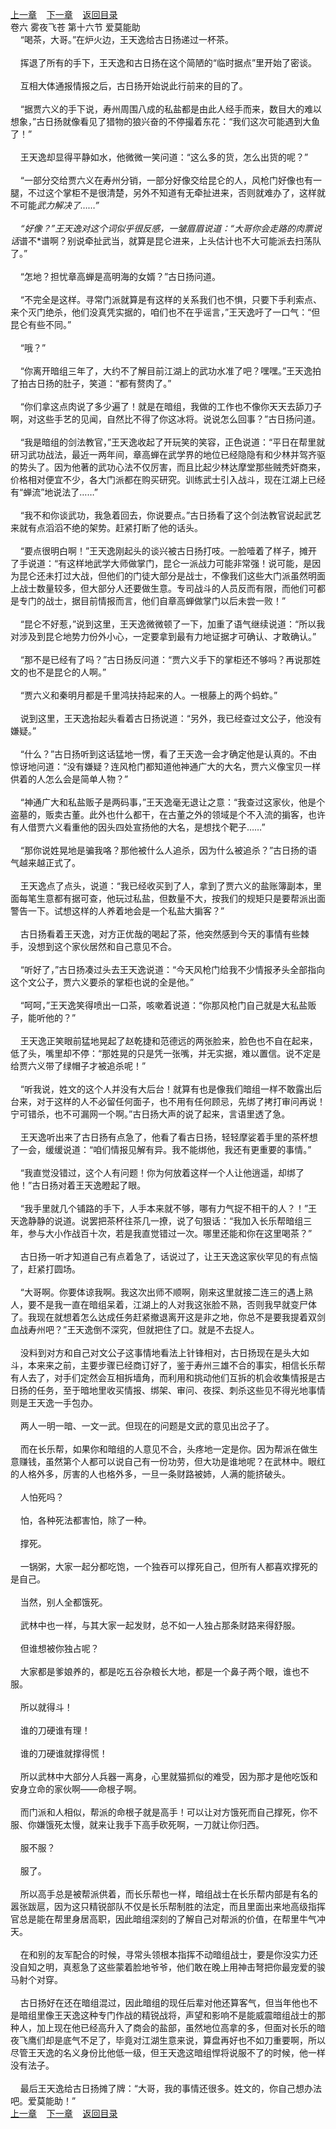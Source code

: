 
[上一章](https://github.com/xiaominghe2014/spider_book/blob/master/book/缺月梧桐/第192章.md)&nbsp;&nbsp;&nbsp;&nbsp;[下一章](https://github.com/xiaominghe2014/spider_book/blob/master/book/缺月梧桐/第194章.md)&nbsp;&nbsp;&nbsp;&nbsp;[返回目录](https://github.com/xiaominghe2014/spider_book/blob/master/book/缺月梧桐/README.md)
<br />卷六 雾夜飞苍 第十六节 爱莫能助<br />&nbsp;&nbsp;&nbsp;&nbsp;“喝茶，大哥。”在炉火边，王天逸给古日扬递过一杯茶。<br /><br />&nbsp;&nbsp;&nbsp;&nbsp;挥退了所有的手下，王天逸和古日扬在这个简陋的“临时据点”里开始了密谈。<br /><br />&nbsp;&nbsp;&nbsp;&nbsp;互相大体通报情报之后，古日扬开始说此行前来的目的了。<br /><br />&nbsp;&nbsp;&nbsp;&nbsp;“据贾六义的手下说，寿州周围八成的私盐都是由此人经手而来，数目大的难以想象，”古日扬就像看见了猎物的狼兴奋的不停撮着东花：“我们这次可能遇到大鱼了！”<br /><br />&nbsp;&nbsp;&nbsp;&nbsp;王天逸却显得平静如水，他微微一笑问道：“这么多的货，怎么出货的呢？”<br /><br />&nbsp;&nbsp;&nbsp;&nbsp;“一部分交给贾六义在寿州分销，一部分好像交给昆仑的人，风枪门好像也有一腿，不过这个掌柜不是很清楚，另外不知道有无牵扯进来，否则就难办了，这样就不可能*武力解决了……”<br /><br />&nbsp;&nbsp;&nbsp;&nbsp;“好像？”王天逸对这个词似乎很反感，一皱眉眉说道：“大哥你会走路的肉票说话*谱不*谱啊？别说牵扯武当，就算是昆仑进来，上头估计也不大可能派去扫荡队了。”<br /><br />&nbsp;&nbsp;&nbsp;&nbsp;“怎地？担忧章高蝉是高明海的女婿？”古日扬问道。<br /><br />&nbsp;&nbsp;&nbsp;&nbsp;“不完全是这样。寻常门派就算是有这样的关系我们也不惧，只要下手利索点、来个灭门绝杀，他们没真凭实据的，咱们也不在乎谣言，”王天逸吁了一口气：“但昆仑有些不同。”<br /><br />&nbsp;&nbsp;&nbsp;&nbsp;“哦？”<br /><br />&nbsp;&nbsp;&nbsp;&nbsp;“你离开暗组三年了，大约不了解目前江湖上的武功水准了吧？嘿嘿。”王天逸拍了拍古日扬的肚子，笑道：“都有赘肉了。”<br /><br />&nbsp;&nbsp;&nbsp;&nbsp;“你们拿这点肉说了多少遍了！就是在暗组，我做的工作也不像你天天去舔刀子啊，对这些手艺的见闻，自然比不得了你这冰将。说说怎么回事？”古日扬问道。<br /><br />&nbsp;&nbsp;&nbsp;&nbsp;“我是暗组的剑法教官，”王天逸收起了开玩笑的笑容，正色说道：“平日在帮里就研习武功战法，最近一两年间，章高蝉在武学界的地位已经隐隐有和少林并驾齐驱的势头了。因为他著的武功心法不仅厉害，而且比起少林达摩堂那些贼秃奸商来，价格相对便宜不少，各大门派都在购买研究。训练武士引入战斗，现在江湖上已经有“蝉流”地说法了……”<br /><br />&nbsp;&nbsp;&nbsp;&nbsp;“我不和你谈武功，我急着回去，你说要点。”古日扬看了这个剑法教官说起武艺来就有点滔滔不绝的架势。赶紧打断了他的话头。<br /><br />&nbsp;&nbsp;&nbsp;&nbsp;“要点很明白啊！”王天逸刚起头的谈兴被古日扬打吱。一脸噎着了样子，摊开了手说道：“有这样地武学大师做掌门，昆仑一派战力可能非常强！说可能，是因为昆仑还未打过大战，但他们的门徒大部分是战士，不像我们这些大门派虽然明面上战士数量较多，但大部分人还要做生意。专司战斗的人员反而有限，而他们可都是专门的战士，据目前情报而言，他们自章高蝉做掌门以后未尝一败！”<br /><br />&nbsp;&nbsp;&nbsp;&nbsp;“昆仑不好惹，”说到这里，王天逸微微顿了一下，加重了语气继续说道：“所以我对涉及到昆仑地势力份外小心，一定要拿到最有力地证据才可确认、才敢确认。”<br /><br />&nbsp;&nbsp;&nbsp;&nbsp;“那不是已经有了吗？”古日扬反问道：“贾六义手下的掌柜还不够吗？再说那姓文的也不是昆仑的人啊。”<br /><br />&nbsp;&nbsp;&nbsp;&nbsp;“贾六义和秦明月都是千里鸿扶持起来的人。一根藤上的两个蚂蚱。”<br /><br />&nbsp;&nbsp;&nbsp;&nbsp;说到这里，王天逸抬起头看着古日扬说道：“另外，我已经查过文公子，他没有嫌疑。”<br /><br />&nbsp;&nbsp;&nbsp;&nbsp;“什么？”古日扬听到这话猛地一愣，看了王天逸一会才确定他是认真的。不由惊讶地问道：“没有嫌疑？连风枪门都知道他神通广大的大名，贾六义像宝贝一样供着的人怎么会是简单人物？”<br /><br />&nbsp;&nbsp;&nbsp;&nbsp;“神通广大和私盐贩子是两码事，”王天逸毫无退让之意：“我查过这家伙，他是个盗墓的，贩卖古董。此外也什么都干，在古董之外的领域是个不入流的掮客，也许有人借贾六义看重他的因头四处宣扬他的大名，是想找个靶子……”<br /><br />&nbsp;&nbsp;&nbsp;&nbsp;“那你说姓晃地是骗我咯？那他被什么人追杀，因为什么被追杀？”古日扬的语气越来越正式了。<br /><br />&nbsp;&nbsp;&nbsp;&nbsp;王天逸点了点头，说道：“我已经收买到了人，拿到了贾六义的盐账簿副本，里面每笔生意都有据可查，他玩过私盐，但数量不大，按我们的规矩只是要帮派出面警告一下。试想这样的人养着地会是一个私盐大掮客？”<br /><br />&nbsp;&nbsp;&nbsp;&nbsp;古日扬看着王天逸，对方正优哉的喝起了茶，他突然感到今天的事情有些棘手，没想到这个家伙居然和自己意见不合。<br /><br />&nbsp;&nbsp;&nbsp;&nbsp;“听好了，”古日扬凑过头去王天逸说道：“今天风枪门给我不少情报矛头全部指向这个文公子，贾六义要杀的掌柜也说的全是他。”<br /><br />&nbsp;&nbsp;&nbsp;&nbsp;“呵呵，”王天逸笑得喷出一口茶，咳嗽着说道：“你那风枪门自己就是大私盐贩子，能听他的？”<br /><br />&nbsp;&nbsp;&nbsp;&nbsp;王天逸正笑眼前猛地晃起了赵乾捷和范德远的两张脸来，脸色也不自在起来，低了头，嘴里却不停：“那姓晃的只是凭一张嘴，并无实据，难以置信。说不定是给贾六义带了绿帽子才被追杀呢！”<br /><br />&nbsp;&nbsp;&nbsp;&nbsp;“听我说，姓文的这个人并没有大后台！就算有也是像我们暗组一样不敢露出后台来，对于这样的人不必留任何面子，也不用有任何顾忌，先绑了拷打审问再说！宁可错杀，也不可漏网一个啊。”古日扬大声的说了起来，言语里透了急。<br /><br />&nbsp;&nbsp;&nbsp;&nbsp;王天逸听出来了古日扬有点急了，他看了看古日扬，轻轻摩娑着手里的茶杯想了一会，缓缓说道：“咱们情报见解有异。我不能绑他，我还有更重要的事情。”<br /><br />&nbsp;&nbsp;&nbsp;&nbsp;“我直觉没错过，这个人有问题！你为何放着这样一个人让他逍遥，却绑了他！”古日扬对着王天逸瞪起了眼。<br /><br />&nbsp;&nbsp;&nbsp;&nbsp;“我手里就几个铺路的手下，人手本来就不够，哪有力气捉不相干的人？！”王天逸静静的说道。说罢把茶杯往茶几一撩，说了句狠话：“我加入长乐帮暗组三年，参与大小作战百十次，若是我直觉错过一次。哪里还能和你在这里喝茶？”<br /><br />&nbsp;&nbsp;&nbsp;&nbsp;古日扬一听才知道自己有点着急了，话说过了，让王天逸这家伙罕见的有点恼了，赶紧打圆场。<br /><br />&nbsp;&nbsp;&nbsp;&nbsp;“大哥啊。你要体谅我啊。我这次出师不顺啊，刚来这里就接二连三的遇上熟人，要不是我一直在暗组呆着，江湖上的人对我这张脸不熟，否则我早就变尸体了。我现在就想着怎么达成任务赶紧撤退离开这是非之地，你总不是要我提着双剑血战寿州吧？”王天逸倒不深究，但就把住了口。就是不去捉人。<br /><br />&nbsp;&nbsp;&nbsp;&nbsp;没料到对方和自己对文公子这事情地看法上针锋相对，古日扬现在是头大如斗，本来来之前，主要步骤已经商订好了，鉴于寿州三雄不合的事实，相信长乐帮有人去了，对手们定然会互相拆墙角，而利用和挑动他们互拆的机会收集情报是古日扬的任务，至于暗地里收买情报、绑架、审问、夜探、刺杀这些见不得光地事情则是王天逸一手包办。<br /><br />&nbsp;&nbsp;&nbsp;&nbsp;两人一明一暗、一文一武。但现在的问题是文武的意见出岔子了。<br /><br />&nbsp;&nbsp;&nbsp;&nbsp;而在长乐帮，如果你和暗组的人意见不合，头疼地一定是你。因为帮派在做生意赚钱，虽然第个人都可以说自己有一份功劳，但大功是谁地呢？在武林中。眼红的人格外多，厉害的人也格外多，一旦一条财路被姉，人满的能挤破头。<br /><br />&nbsp;&nbsp;&nbsp;&nbsp;人怕死吗？<br /><br />&nbsp;&nbsp;&nbsp;&nbsp;怕，各种死法都害怕，除了一种。<br /><br />&nbsp;&nbsp;&nbsp;&nbsp;撑死。<br /><br />&nbsp;&nbsp;&nbsp;&nbsp;一锅粥，大家一起分都吃饱，一个独吞可以撑死自己，但所有人都喜欢撑死的是自己。<br /><br />&nbsp;&nbsp;&nbsp;&nbsp;当然，别人全都饿死。<br /><br />&nbsp;&nbsp;&nbsp;&nbsp;武林中也一样，与其大家一起发财，总不如一人独占那条财路来得舒服。<br /><br />&nbsp;&nbsp;&nbsp;&nbsp;但谁想被你独占呢？<br /><br />&nbsp;&nbsp;&nbsp;&nbsp;大家都是爹娘养的，都是吃五谷杂粮长大地，都是一个鼻子两个眼，谁也不服。<br /><br />&nbsp;&nbsp;&nbsp;&nbsp;所以就得斗！<br /><br />&nbsp;&nbsp;&nbsp;&nbsp;谁的刀硬谁有理！<br /><br />&nbsp;&nbsp;&nbsp;&nbsp;谁的刀硬谁就撑得慌！<br /><br />&nbsp;&nbsp;&nbsp;&nbsp;所以武林中大部分人兵器一离身，心里就猫抓似的难受，因为那才是他吃饭和安身立命的家伙啊——命根子啊。<br /><br />&nbsp;&nbsp;&nbsp;&nbsp;而门派和人相似，帮派的命根子就是高手！可以让对方饿死而自己撑死，你不服、你嫌饿死太慢，就来让我手下高手砍死啊，一刀就让你归西。<br /><br />&nbsp;&nbsp;&nbsp;&nbsp;服不服？<br /><br />&nbsp;&nbsp;&nbsp;&nbsp;服了。<br /><br />&nbsp;&nbsp;&nbsp;&nbsp;所以高手总是被帮派供着，而长乐帮也一样，暗组战士在长乐帮内部是有名的嚣张跋扈，因为这只精锐部队不仅是长乐帮制胜的法定，而且里面出来地高级指挥官总是能在帮里身居高职，因此暗组深刻的了解自己对帮派的价值，在帮里牛气冲天。<br /><br />&nbsp;&nbsp;&nbsp;&nbsp;在和别的友军配合的时候，寻常头领根本指挥不动暗组战士，要是你没实力还没自知之明，真惹急了这些蒙着脸地爷爷，他们敢在晚上用神击弩把你最宠爱的骏马射个对穿。<br /><br />&nbsp;&nbsp;&nbsp;&nbsp;古日扬好在还在暗组混过，因此暗组的现任后辈对他还算客气，但当年他也不是暗组里像王天逸这种专门作战的精锐战将，声望和影响不是能威震暗组战士的那种人，加上现在他已经高升入了商会的盐部，虽然地位高拿的多，但面对长乐的暗夜飞鹰们却是底气不足了，毕竟对江湖生意来说，算盘再好也不如刀重要啊，所以尽管王天逸的名义身份比他低一级，但王天逸这暗组悍将说服不了的时候，他一样没有法子。<br /><br />&nbsp;&nbsp;&nbsp;&nbsp;最后王天逸给古日扬摊了牌：“大哥，我的事情还很多。姓文的，你自己想办法吧。爱莫能助！” <br />
[上一章](https://github.com/xiaominghe2014/spider_book/blob/master/book/缺月梧桐/第192章.md)&nbsp;&nbsp;&nbsp;&nbsp;[下一章](https://github.com/xiaominghe2014/spider_book/blob/master/book/缺月梧桐/第194章.md)&nbsp;&nbsp;&nbsp;&nbsp;[返回目录](https://github.com/xiaominghe2014/spider_book/blob/master/book/缺月梧桐/README.md)
